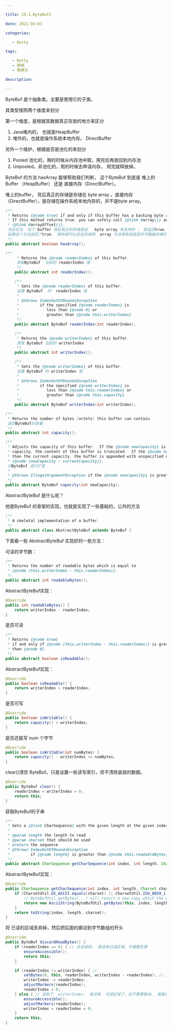 ```yaml
---

title: 19.1.ByteBuf2

date: 2021-03-03

categories:

   - Netty

tags:

   - Netty
   - 网络
   - 零拷贝

description: ​

---
```


<!-- TOC -->


<!-- /TOC -->

ByteBuf 是个抽象类。主要是使用它的子类。

其类型按照两个维度来划分

第一个维度，是根据其数据真正存放的地方来区分

1. Java堆内的， 也就是HeapBuffer
2. 堆外的，也就是操作系统本地内存。 DirectBuffer



另外一个维护，根据是否是池化的来划分

1. Pooled 池化的，用的时候从内存池中取，用完后再放回到内存池
2. Unpooled。非池化的，用的时候去申请内存， 用完就释放掉。





ByteBuf 的方法  hasArray 能够帮助我们判断， 这个ByteBuf 到底是  堆上的Buffer  （HeapBuffer） 还是 直接内存（DirectBuffer）。

堆上的buffer， 背后真正的存储是存储在   byte array 。直接内存（DirectBuffer），是存储在操作系统本地内存的，并不是byte array。 

```java
/**
 * Returns {@code true} if and only if this buffer has a backing byte array.
 * If this method returns true, you can safely call {@link #array()} and
 * {@link #arrayOffset()}.
 当且仅当  这个 buffer 背后真正的存储是由   byte array 来支持的 ， 就返回true。
 如果这个方法返回了true， 那你就可以安全的调用  array 方法获取其底层字节数据存储的内容。
 */
public abstract boolean hasArray();
```





```java
/**
     * Returns the {@code readerIndex} of this buffer.
     获取ByteBuf  当前的 readerIndex 值
     */
    public abstract int readerIndex();

    /**
     * Sets the {@code readerIndex} of this buffer.
     设置 ByteBuf  的  readerIndex 值
     *
     * @throws IndexOutOfBoundsException
     *         if the specified {@code readerIndex} is
     *            less than {@code 0} or
     *            greater than {@code this.writerIndex}
     */
    public abstract ByteBuf readerIndex(int readerIndex);

    /**
     * Returns the {@code writerIndex} of this buffer.
     获取 ByteBuf 当前的 writerIndex
     */
    public abstract int writerIndex();

    /**
     * Sets the {@code writerIndex} of this buffer.
     设置 ByteBuf 的 writerIndex 值
     *
     * @throws IndexOutOfBoundsException
     *         if the specified {@code writerIndex} is
     *            less than {@code this.readerIndex} or
     *            greater than {@code this.capacity}
     */
    public abstract ByteBuf writerIndex(int writerIndex);
```






```java
/**
 * Returns the number of bytes (octets) this buffer can contain.
 返回ByteBuf的容量
 */
public abstract int capacity();

/**
 * Adjusts the capacity of this buffer.  If the {@code newCapacity} is less than the current
 * capacity, the content of this buffer is truncated.  If the {@code newCapacity} is greater
 * than the current capacity, the buffer is appended with unspecified data whose length is
 * {@code (newCapacity - currentCapacity)}.
 对ByteBuf 进行扩容
 *
 * @throws IllegalArgumentException if the {@code newCapacity} is greater than {@link #maxCapacity()}
 */
public abstract ByteBuf capacity(int newCapacity);

```









AbstractByteBuf 是什么呢？

他是ByteBuf 的骨架的实现，也就是实现了一些基础的，公共的方法

```java
/**
 * A skeletal implementation of a buffer.
 */
public abstract class AbstractByteBuf extends ByteBuf {
```

下面看一些 AbstractByteBuf 实现好的一些方法：



可读的字节数：

```java
/**
 * Returns the number of readable bytes which is equal to
 * {@code (this.writerIndex - this.readerIndex)}.
 */
public abstract int readableBytes();
```

AbstractByteBuf实现：

```java
@Override
public int readableBytes() {
    return writerIndex - readerIndex;
}
```





是否可读

```java
/**
 * Returns {@code true}
 * if and only if {@code (this.writerIndex - this.readerIndex)} is greater
 * than {@code 0}.
 */
public abstract boolean isReadable();
```

AbstractByteBuf实现：

```java
@Override
public boolean isReadable() {
    return writerIndex > readerIndex;
}
```



是否可写

```java
@Override
public boolean isWritable() {
    return capacity() > writerIndex;
}
```



是否还能写  num 个字节

```java
@Override
public boolean isWritable(int numBytes) {
    return capacity() - writerIndex >= numBytes;
}
```



clear()清空  ByteBuf。只是设置一些读写索引，但不清除底层的数据。

```java
@Override
public ByteBuf clear() {
    readerIndex = writerIndex = 0;
    return this;
}
```

获取ByteBuf的子串

```java
/**
 * Gets a {@link CharSequence} with the given length at the given index.
 *
 * @param length the length to read
 * @param charset that should be used
 * @return the sequence
 * @throws IndexOutOfBoundsException
 *         if {@code length} is greater than {@code this.readableBytes}
 */
public abstract CharSequence getCharSequence(int index, int length, Charset charset);
```

AbstractByteBuf实现：

```java
@Override
public CharSequence getCharSequence(int index, int length, Charset charset) {
    if (CharsetUtil.US_ASCII.equals(charset) || CharsetUtil.ISO_8859_1.equals(charset)) {
        // ByteBufUtil.getBytes(...) will return a new copy which the AsciiString uses directly
        return new AsciiString(ByteBufUtil.getBytes(this, index, length, true), false);
    }
    return toString(index, length, charset);
}
```





将 已读的区域丢弃掉，然后把后面的挪动到字节数组的开头

```java
@Override
public ByteBuf discardReadBytes() {
    if (readerIndex == 0) { // 还没读呢， 就没有已读区域，不需要处理
        ensureAccessible();
        return this;
    }

    if (readerIndex != writerIndex) { // 
        setBytes(0, this, readerIndex, writerIndex - readerIndex); // 把 已读的清除掉，然后把可读的移动到数组头部
        writerIndex -= readerIndex;
        adjustMarkers(readerIndex);
        readerIndex = 0;
    } else { // 读到了  writerIndex， 就没有  可读区域了，也不需要移动， 直接设置一下索引即可。
        ensureAccessible();
        adjustMarkers(readerIndex);
        writerIndex = readerIndex = 0;
    }
    return this;
}
```



